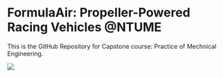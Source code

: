 # FormulaAir: Propeller-Powered Racing Vehicles @NTUME
This is the GitHub Repository for Capstone course: Practice of Mechnical Engineering.

![](http://latex.codecogs.com/gif.latex?\\frac{1}{1+sin(x)})

